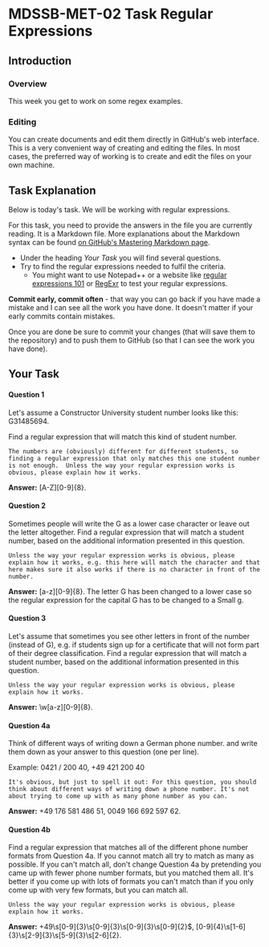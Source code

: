 # MDSSB-MET-02 Task Regular Expressions

## Introduction

### Overview

This week you get to work on some regex examples. 

### Editing

You can create documents and edit them directly in GitHub's web interface. This is a very convenient way of creating and editing the files. 
In most cases, the preferred way of working is to create and edit the files on your own machine. 


## Task Explanation

Below is today's task. We will be working with regular expressions. 

For this task, you need to provide the answers in the file you are currently reading. It is a Markdown file. More explanations about the Markdown syntax can be found [on GitHub's Mastering Markdown page](https://guides.github.com/features/mastering-markdown/).

* Under the heading _Your Task_ you will find several questions. 
* Try to find the regular expressions needed to fulfil the criteria. 
  * You might want to use Notepad++ or a website like [regular expressions 101](https://regex101.com/) or [RegExr](https://regexr.com/) to test your regular expressions. 


**Commit early, commit often** - that way you can go back if you have made a mistake and I can see all the work you have done. It doesn't matter if your early commits contain mistakes.  

Once you are done be sure to commit your changes (that will save them to the repository) and to push them to GitHub (so that I can see the work you have done).


## Your Task

#### Question 1

Let's assume a Constructor University student number looks like this: G31485694. 

Find a regular expression that will match this kind of student number.
 
`The numbers are (obviously) different for different students, so finding a regular expression that only matches this one student number is not enough. 
Unless the way your regular expression works is obvious, please explain how it works.`

**Answer:** [A-Z][0-9]{8}.

#### Question 2

Sometimes people will write the G as a lower case character or leave out the letter altogether. 
Find a regular expression that will match a student number, based on the additional information presented in this question. 
 
`Unless the way your regular expression works is obvious, please explain how it works, e.g. this here will match the character and that here makes sure it also works if there is no character in front of the number.`

**Answer:** [a-z][0-9]{8}. The letter G has been changed to a lower case so the regular expression for the capital G has to be changed to a Small g. 

#### Question 3

Let's assume that sometimes you see other letters in front of the number (instead of G), e.g. if students sign up for a certificate that will not form part of their degree classification. 
Find a regular expression that will match a student number, based on the additional information presented in this question. 
 
`Unless the way your regular expression works is obvious, please explain how it works.`

**Answer:** \w[a-z][0-9]{8}.

#### Question 4a

Think of different ways of writing down a German phone number. and write them down as your answer to this question (one per line).

Example: 0421 / 200 40, +49 421 200 40 
 
`It's obvious, but just to spell it out: For this question, you should think about different ways of writing down a phone number. It's not about trying to come up with as many phone number as you can.`

**Answer:**   +49 176 581 486 51, 0049 166 692 597 62.


#### Question 4b

Find a regular expression that matches all of the different phone number formats from Question 4a. If you cannot match all try to match as many as possible. If you can't match all, don't change Question 4a by pretending you came up with fewer phone number formats, but you matched them all. It's better if you come up with lots of formats you can't match than if you only come up with very few formats, but you can match all. 
 
`Unless the way your regular expression works is obvious, please explain how it works.`

**Answer:** \+49\s[0-9]{3}\s[0-9]{3}\s[0-9]{3}\s[0-9]{2}$, [0-9]{4}\s[1-6]{3}\s[2-9]{3}\s[5-9]{3}\s[2-6]{2}.
